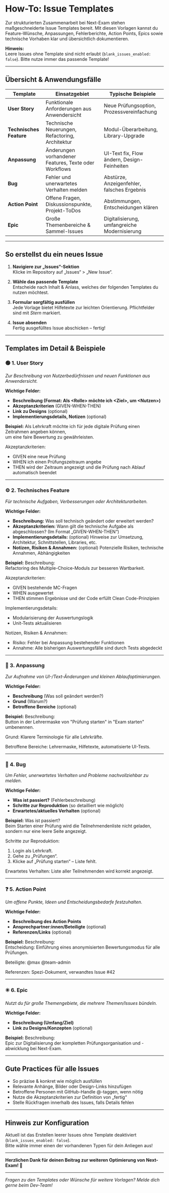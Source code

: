 # How-To: Issue Templates

Zur strukturierten Zusammenarbeit bei Next-Exam stehen maßgeschneiderte Issue Templates bereit. Mit diesen Vorlagen kannst du Feature-Wünsche, Anpassungen, Fehlerberichte, Action Points, Epics sowie technische Vorhaben klar und übersichtlich dokumentieren.

**Hinweis:**  
Leere Issues ohne Template sind nicht erlaubt (`blank_issues_enabled: false`). Bitte nutze immer das passende Template!

---

## Übersicht & Anwendungsfälle

| Template            | Einsatzgebiet                                         | Typische Beispiele                         |
|---------------------|------------------------------------------------------|--------------------------------------------|
| **User Story**      | Funktionale Anforderungen aus Anwendersicht           | Neue Prüfungsoption, Prozessvereinfachung  |
| **Technisches Feature** | Technische Neuerungen, Refactoring, Architektur         | Modul-Überarbeitung, Library-Upgrade       |
| **Anpassung**       | Änderungen vorhandener Features, Texte oder Workflows | UI-Text fix, Flow ändern, Design-Feinheiten|
| **Bug**             | Fehler und unerwartetes Verhalten melden              | Abstürze, Anzeigenfehler, falsches Ergebnis|
| **Action Point**    | Offene Fragen, Diskussionspunkte, Projekt-ToDos       | Abstimmungen, Entscheidungen klären        |
| **Epic**            | Große Themenbereiche & Sammel-Issues                  | Digitalisierung, umfangreiche Modernisierung|

---

## So erstellst du ein neues Issue

1. **Navigiere zur „Issues“-Sektion**  
   Klicke im Repository auf „Issues“ > „New Issue“.

2. **Wähle das passende Template**  
   Entscheide nach Inhalt & Anlass, welches der folgenden Templates du nutzen möchtest.

3. **Formular sorgfältig ausfüllen**  
   Jede Vorlage bietet Hilfetexte zur leichten Orientierung. Pflichtfelder sind mit *Stern* markiert.

4. **Issue absenden**  
   Fertig ausgefülltes Issue abschicken – fertig!

---

## Templates im Detail & Beispiele

### 🟢 1. User Story
*Zur Beschreibung von Nutzerbedürfnissen und neuen Funktionen aus Anwendersicht.*

**Wichtige Felder:**
- **Beschreibung (Format: Als \<Rolle\> möchte ich \<Ziel\>, um \<Nutzen\>)**
- **Akzeptanzkriterien** (GIVEN-WHEN-THEN)
- **Link zu Designs** (optional)
- **Implementierungsdetails, Notizen** (optional)

**Beispiel:**
Als Lehrkraft möchte ich für jede digitale Prüfung einen Zeitrahmen angeben können,  
um eine faire Bewertung zu gewährleisten.

Akzeptanzkriterien:
- GIVEN eine neue Prüfung
- WHEN ich einen Prüfungszeitraum angebe
- THEN wird der Zeitraum angezeigt und die Prüfung nach Ablauf automatisch beendet

---

### ⚙️ 2. Technisches Feature

*Für technische Aufgaben, Verbesserungen oder Architekturarbeiten.*

**Wichtige Felder:**
- **Beschreibung:** Was soll technisch geändert oder erweitert werden?
- **Akzeptanzkriterien:** Wann gilt die technische Aufgabe als abgeschlossen? (Im Format „GIVEN-WHEN-THEN“)
- **Implementierungsdetails:** (optional) Hinweise zur Umsetzung, Architektur, Schnittstellen, Libraries, etc.
- **Notizen, Risiken & Annahmen:** (optional) Potenzielle Risiken, technische Annahmen, Abhängigkeiten

**Beispiel:**
Beschreibung:  
Refactoring des Multiple-Choice-Moduls zur besseren Wartbarkeit.

Akzeptanzkriterien:
- GIVEN bestehende MC-Fragen
- WHEN ausgewertet
- THEN stimmen Ergebnisse und der Code erfüllt Clean Code-Prinzipien

Implementierungsdetails:
- Modularisierung der Auswertungslogik
- Unit-Tests aktualisieren

Notizen, Risiken & Annahmen:
- Risiko: Fehler bei Anpassung bestehender Funktionen
- Annahme: Alle bisherigen Auswertungsfälle sind durch Tests abgedeckt

---

### 📝 3. Anpassung
*Zur Aufnahme von UI-/Text-Änderungen und kleinen Ablaufoptimierungen.*

**Wichtige Felder:**
- **Beschreibung** (Was soll geändert werden?)
- **Grund** (Warum?)
- **Betroffene Bereiche** (optional)

**Beispiel:**
Beschreibung:  
Button in der Lehrermaske von "Prüfung starten" in "Exam starten" umbenennen.

Grund:
Klarere Terminologie für alle Lehrkräfte.

Betroffene Bereiche:
Lehrermaske, Hilfetexte, automatisierte UI-Tests.

---

### 🐞 4. Bug
*Um Fehler, unerwartetes Verhalten und Probleme nachvollziehbar zu melden.*

**Wichtige Felder:**
- **Was ist passiert?** (Fehlerbeschreibung)
- **Schritte zur Reproduktion** (so detailliert wie möglich)
- **Erwartetes/aktuelles Verhalten** (optional)

**Beispiel:**
Was ist passiert?  
Beim Starten einer Prüfung wird die Teilnehmendenliste nicht geladen, sondern nur eine leere Seite angezeigt.

Schritte zur Reproduktion:
1. Login als Lehrkraft.
2. Gehe zu „Prüfungen“.
3. Klicke auf „Prüfung starten“ – Liste fehlt.

Erwartetes Verhalten:
Liste aller Teilnehmenden wird korrekt angezeigt.

---

### ❓ 5. Action Point
*Um offene Punkte, Ideen und Entscheidungsbedarfe festzuhalten.*

**Wichtige Felder:**
- **Beschreibung des Action Points**
- **Ansprechpartner:innen/Beteiligte** (optional)
- **Referenzen/Links** (optional)

**Beispiel:**
Beschreibung:  
Entscheidung: Einführung eines anonymisierten Bewertungsmodus für alle Prüfungen.

Beteiligte:
@max @team-admin

Referenzen:
Spezi-Dokument, verwandtes Issue #42

---

### ✳️ 6. Epic
*Nutzt du für große Themengebiete, die mehrere Themen/Issues bündeln.*

**Wichtige Felder:**
- **Beschreibung (Umfang/Ziel)**
- **Link zu Designs/Konzepten** (optional)

**Beispiel:**
Beschreibung:  
Epic zur Digitalisierung der kompletten Prüfungsorganisation und -abwicklung bei Next-Exam.

---

## Gute Practices für alle Issues

- So präzise & konkret wie möglich ausfüllen  
- Relevante Anhänge, Bilder oder Design-Links hinzufügen  
- Betroffene Personen mit GitHub-Handle @-taggen, wenn nötig  
- Nutze die Akzeptanzkriterien zur Definition von „fertig“  
- Stelle Rückfragen innerhalb des Issues, falls Details fehlen

---

## Hinweis zur Konfiguration

Aktuell ist das Erstellen leerer Issues ohne Template deaktiviert (`blank_issues_enabled: false`).  
Bitte wähle immer einen der vorhandenen Typen für dein Anliegen aus!

---

**Herzlichen Dank für deinen Beitrag zur weiteren Optimierung von Next-Exam! 🚀**

---

*Fragen zu den Templates oder Wünsche für weitere Vorlagen? Melde dich gerne beim Dev-Team!*
